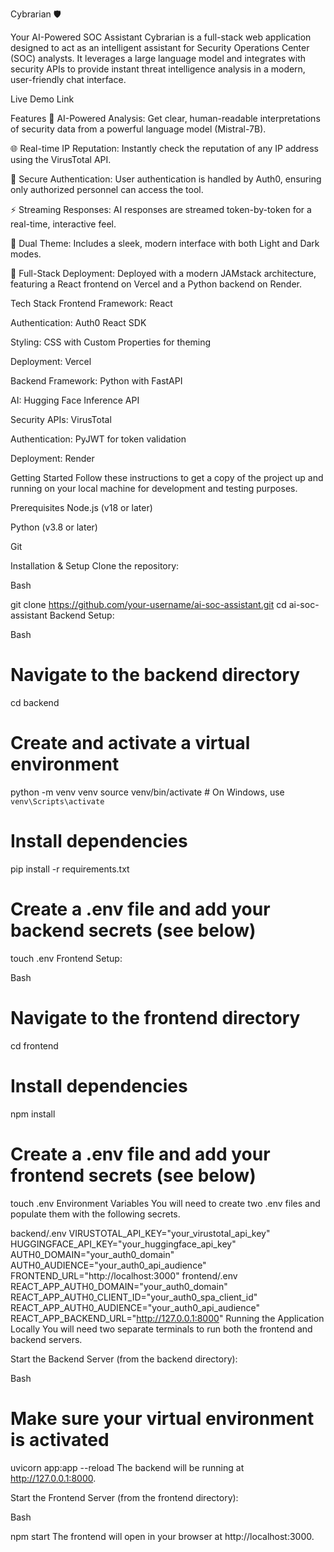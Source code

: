 Cybrarian 🛡️

Your AI-Powered SOC Assistant
Cybrarian is a full-stack web application designed to act as an intelligent assistant for Security Operations Center (SOC) analysts. It leverages a large language model and integrates with security APIs to provide instant threat intelligence analysis in a modern, user-friendly chat interface.

Live Demo Link

Features
🤖 AI-Powered Analysis: Get clear, human-readable interpretations of security data from a powerful language model (Mistral-7B).

🌐 Real-time IP Reputation: Instantly check the reputation of any IP address using the VirusTotal API.

🔐 Secure Authentication: User authentication is handled by Auth0, ensuring only authorized personnel can access the tool.

⚡ Streaming Responses: AI responses are streamed token-by-token for a real-time, interactive feel.

🎨 Dual Theme: Includes a sleek, modern interface with both Light and Dark modes.

🚀 Full-Stack Deployment: Deployed with a modern JAMstack architecture, featuring a React frontend on Vercel and a Python backend on Render.

Tech Stack
Frontend
Framework: React

Authentication: Auth0 React SDK

Styling: CSS with Custom Properties for theming

Deployment: Vercel

Backend
Framework: Python with FastAPI

AI: Hugging Face Inference API

Security APIs: VirusTotal

Authentication: PyJWT for token validation

Deployment: Render

Getting Started
Follow these instructions to get a copy of the project up and running on your local machine for development and testing purposes.

Prerequisites
Node.js (v18 or later)

Python (v3.8 or later)

Git

Installation & Setup
Clone the repository:

Bash

git clone https://github.com/your-username/ai-soc-assistant.git
cd ai-soc-assistant
Backend Setup:

Bash

# Navigate to the backend directory
cd backend

# Create and activate a virtual environment
python -m venv venv
source venv/bin/activate  # On Windows, use `venv\Scripts\activate`

# Install dependencies
pip install -r requirements.txt

# Create a .env file and add your backend secrets (see below)
touch .env
Frontend Setup:

Bash

# Navigate to the frontend directory
cd frontend

# Install dependencies
npm install

# Create a .env file and add your frontend secrets (see below)
touch .env
Environment Variables
You will need to create two .env files and populate them with the following secrets.

backend/.env
VIRUSTOTAL_API_KEY="your_virustotal_api_key"
HUGGINGFACE_API_KEY="your_huggingface_api_key"
AUTH0_DOMAIN="your_auth0_domain"
AUTH0_AUDIENCE="your_auth0_api_audience"
FRONTEND_URL="http://localhost:3000"
frontend/.env
REACT_APP_AUTH0_DOMAIN="your_auth0_domain"
REACT_APP_AUTH0_CLIENT_ID="your_auth0_spa_client_id"
REACT_APP_AUTH0_AUDIENCE="your_auth0_api_audience"
REACT_APP_BACKEND_URL="http://127.0.0.1:8000"
Running the Application Locally
You will need two separate terminals to run both the frontend and backend servers.

Start the Backend Server (from the backend directory):

Bash

# Make sure your virtual environment is activated
uvicorn app:app --reload
The backend will be running at http://127.0.0.1:8000.

Start the Frontend Server (from the frontend directory):

Bash

npm start
The frontend will open in your browser at http://localhost:3000.
